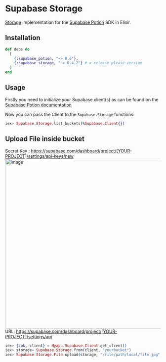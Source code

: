# Supabase Storage

[Storage](https://supabase.com/docs/guides/storage) implementation for the [Supabase Potion](https://hexdocs.pm/supabase_potion) SDK in Elixir.

## Installation

```elixir
def deps do
  [
    {:supabase_potion, "~> 0.6"},
    {:supabase_storage, "~> 0.4.2"} # x-release-please-version
  ]
end
```

## Usage

Firstly you need to initialize your Supabase client(s) as can be found on the [Supabase Potion documentation](https://hexdocs.pm/supabase_potion/readme.html#usage)

Now you can pass the Client to the `Supabase.Storage` functions:

```elixir
iex> Supabase.Storage.list_buckets(%Supabase.Client{})
```

## Upload File inside bucket
Secret Key : https://supabase.com/dashboard/project/[YOUR-PROJECT]/settings/api-keys/new
<img width="600" height="550" alt="image" src="https://github.com/user-attachments/assets/8c74e441-909d-4644-b864-8cad72dbef14" />
URL: https://supabase.com/dashboard/project/[YOUR-PROJECT]/settings/api


```elixir
iex> {:ok, client} = Myapp.Supabase.Client.get_client()
iex> storage= Supabase.Storage.from(client, "yourbucket")
iex> Supabase.Storage.File.upload(storage, "/file/path/local/file.jpg", "/folder/images/file.jpg")
```
